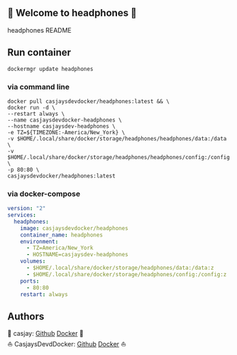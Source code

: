 ## 👋 Welcome to headphones 🚀  

headphones README  
  
  
## Run container

```shell
dockermgr update headphones
```

### via command line

```shell
docker pull casjaysdevdocker/headphones:latest && \
docker run -d \
--restart always \
--name casjaysdevdocker-headphones \
--hostname casjaysdev-headphones \
-e TZ=${TIMEZONE:-America/New_York} \
-v $HOME/.local/share/docker/storage/headphones/headphones/data:/data \
-v $HOME/.local/share/docker/storage/headphones/headphones/config:/config \
-p 80:80 \
casjaysdevdocker/headphones:latest
```

### via docker-compose

```yaml
version: "2"
services:
  headphones:
    image: casjaysdevdocker/headphones
    container_name: headphones
    environment:
      - TZ=America/New_York
      - HOSTNAME=casjaysdev-headphones
    volumes:
      - $HOME/.local/share/docker/storage/headphones/data:/data:z
      - $HOME/.local/share/docker/storage/headphones/config:/config:z
    ports:
      - 80:80
    restart: always
```

## Authors  

🤖 casjay: [Github](https://github.com/casjay) [Docker](https://hub.docker.com/r/casjay) 🤖  
⛵ CasjaysDevdDocker: [Github](https://github.com/casjaysdev) [Docker](https://hub.docker.com/r/casjaysdevdocker) ⛵  
